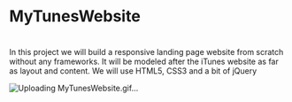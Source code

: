 # MyTunesWebsite
<h1></h1> In this project we will build a responsive landing page website from scratch without any frameworks. It will be modeled after the iTunes website as far as layout and content. We will use HTML5, CSS3 and a bit of jQuery </h1>

![Uploading MyTunesWebsite.gif…]()

